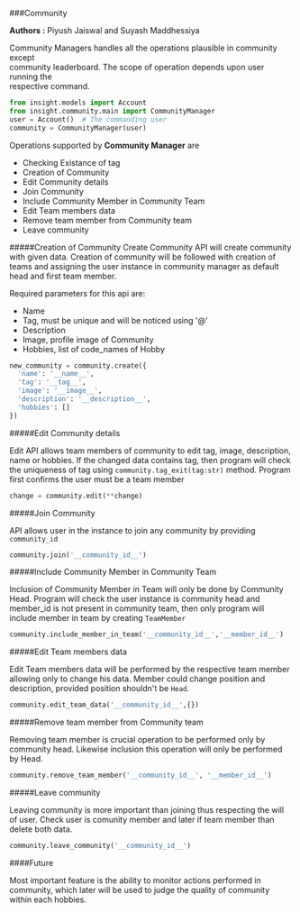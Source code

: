 ###Community

**Authors :** Piyush Jaiswal and Suyash Maddhessiya

Community Managers handles all the operations plausible in community except\
community leaderboard. The scope of operation depends upon user running the\
respective command.

```python
from insight.models import Account 
from insight.community.main import CommunityManager
user = Account()  # The commanding user
community = CommunityManager(user)
```

Operations supported by **Community Manager** are 
- Checking Existance of tag
- Creation of Community
- Edit Community details
- Join Community
- Include Community Member in Community Team 
- Edit Team members data 
- Remove team member from Community team
- Leave community

#####Creation of Community
Create Community API will create community with given data. Creation of community will
be followed with creation of teams and assigning the user instance in community manager
as default head and first team member.

Required parameters for this api are:
- Name
- Tag, must be unique and will be noticed using '@'
- Description 
- Image, profile image of Community
- Hobbies, list of code_names of Hobby

```python
new_community = community.create({
  'name': '__name__', 
  'tag': '__tag__',
  'image': '__image__',
  'description': '__description__',
  'hobbies': []
})
```

#####Edit Community details

Edit API allows team members of community to edit tag, image, description,
name or hobbies. If the changed data contains tag, then program will check
the uniqueness of tag using `community.tag_exit(tag:str)` method. Program first
confirms the user must be a team member

```python
change = community.edit(**change)
```

#####Join Community

API allows user in the instance to join any community by providing `community_id`

```python
community.join('__community_id__')
```

#####Include Community Member in Community Team 

Inclusion of Community Member in Team will only be done by Community Head. Program will check 
the user instance is community head and member_id is not present in community team, then only
program will include member in team by creating `TeamMember`

```python
community.include_member_in_team('__community_id__','__member_id__')
```

#####Edit Team members data 

Edit Team members data will be performed by the respective team member allowing only to change
his data. Member could change position and description, provided position shouldn't be `Head`.

```python
community.edit_team_data('__community_id__',{})
```

#####Remove team member from Community team 

Removing team member is crucial operation to be performed only by community head. Likewise inclusion
this operation will only be performed by Head.

```python
community.remove_team_member('__community_id__', '__member_id__')
```

#####Leave community

Leaving community is more important than joining thus respecting the will of user.
Check user is comunity member and later if team member than delete both data.

```python
community.leave_community('__community_id__')
```

####Future

Most important feature is the ability to monitor actions performed in community, which later will be used
to judge the quality of community within each hobbies.